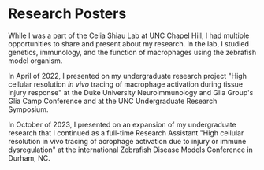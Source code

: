 # Research Posters

While I was a part of the Celia Shiau Lab at UNC Chapel Hill, I had multiple opportunities to share and present about my research. In the lab, I studied genetics, immunology, and the function of macrophages using the zebrafish model organism.

In April of 2022, I presented on my undergraduate research project "High cellular resolution _in vivo_ tracing of macrophage activation during tissue injury response" at the Duke University Neuroimmunology and Glia Group's Glia Camp Conference and at the UNC Undergraduate Research Symposium.

In October of 2023, I presented on an expansion of my undergraduate research that I continued as a full-time Research Assistant "High cellular resolution in vivo tracing of acrophage activation due to injury or immune dysregulation" at the international Zebrafish Disease Models Conference in Durham, NC.
